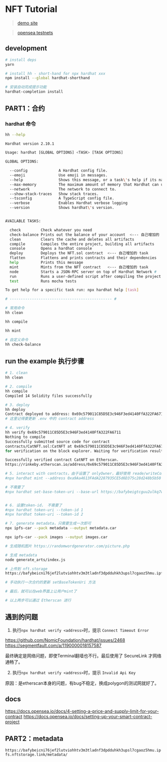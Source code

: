 # NFT Tutorial

> [demo site](https://frankfan.github.io/cat-nft/)

> [opensea testnets](https://testnets.opensea.io/zh-CN/collection/cute-cat-nft-collectioin-v2)

## development

```bash
# install deps
yarn

# install hh - short-hand for npx hardhat xxx
npm install --global hardhat-shorthand

# 安装自动完成提示功能
hardhat-completion install
```

## PART1：合约

### hardhat 命令

```bash
hh --help

Hardhat version 2.10.1

Usage: hardhat [GLOBAL OPTIONS] <TASK> [TASK OPTIONS]

GLOBAL OPTIONS:

  --config              A Hardhat config file. 
  --emoji               Use emoji in messages. 
  --help                Shows this message, or a task\'s help if its name is provided 
  --max-memory          The maximum amount of memory that Hardhat can use. 
  --network             The network to connect to. 
  --show-stack-traces   Show stack traces. 
  --tsconfig            A TypeScript config file. 
  --verbose             Enables Hardhat verbose logging 
  --version             Shows hardhat\'s version. 


AVAILABLE TASKS:

  check         Check whatever you need
  check-balance Prints out the balance of your account  <--- 自己增加的 task
  clean         Clears the cache and deletes all artifacts
  compile       Compiles the entire project, building all artifacts
  console       Opens a hardhat console
  deploy        Deploys the NFT.sol contract  <--- 自己增加的 task
  flatten       Flattens and prints contracts and their dependencies
  help          Prints this message
  mint          Mints from the NFT contract   <--- 自己增加的 task
  node          Starts a JSON-RPC server on top of Hardhat Network # 
  run           Runs a user-defined script after compiling the project
  test          Runs mocha tests

To get help for a specific task run: npx hardhat help [task]

# ---------------------------------------------- #

# 常用命令
hh clean

hh compile

hh mint

# 自定义命令
hh check-balance
```

## run the example 执行步骤

```bash
# 1. clean
hh clean

# 2. compile
hh compile
Compiled 14 Solidity files successfully

# 3. deploy
hh deploy
Contract deployed to address: 0x69c579011C85D5E3c946F3ed4140FfA322FA6711
# 这里记得要更新 .env 中的 contract address

# 4. verify
hh verify 0x69c579011C85D5E3c946F3ed4140FfA322FA6711
Nothing to compile
Successfully submitted source code for contract
contracts/CatNFT.sol:CatNFT at 0x69c579011C85D5E3c946F3ed4140FfA322FA6711
for verification on the block explorer. Waiting for verification result...

Successfully verified contract CatNFT on Etherscan.
https://rinkeby.etherscan.io/address/0x69c579011C85D5E3c946F3ed4140FfA322FA6711#code

# 5. interact with contracts，由于设置了 onlyOwner，最好使用 reade/writeContract 进行交互
#npx hardhat mint --address 0xa9Aa4613FAdA2287935CE5d6D375c28d248b5b50

# 不需要了
#npx hardhat set-base-token-uri --base-url https://bafybeigtcguu2ulkq7wqtqacw42qnbuulktq2gatsggxsuezc2y7zc7r2y.ipfs.nftstorage.link/metadata/


# 6. 设置token-id， 不需要了
#npx hardhat token-uri --token-id 1
#npx hardhat token-uri --token-id 2

# 7. generate metadata，只需要生成一次即可
npx ipfs-car --pack metadata --output metadata.car

npx ipfs-car --pack images --output images.car

# 生成随机图片 https://randomwordgenerator.com/picture.php

# 生成 metadata
node generate_arts/index.js

# 上传到 nft.storage
https://bafybeicni76jef2lutviohhtv3m3tladnf3dpdduhkh3upsl7cgaoz5hmu.ipfs.nftstorage.link/metadata/

# 手动执行一次合约的更新 setBaseTokenUri 方法

# 最后，就可以在web界面上让用户mint了

# 以上两步可以通过 Etherscan 进行
```

## 遇到的问题

1. 执行`npx hardhat verify <address>`时，提示 `Connect Timeout Error`

<https://github.com/NomicFoundation/hardhat/issues/2468>
<https://segmentfault.com/a/1190000018157587>

最终确定是网络问题，即使Terminal翻墙也不行。最后使用了 SecureLink 才网络通畅了。

2. 执行`npx hardhat verify <address>`时，提示 `Invalid Api Key`

原因：是etherscan本身的问题，有bug不稳定，换成polygon的测试网就好了。

## docs

<https://docs.opensea.io/docs/4-setting-a-price-and-supply-limit-for-your-contract>
<https://docs.opensea.io/docs/setting-up-your-smart-contract-project>

## PART2：metadata

`https://bafybeicni76jef2lutviohhtv3m3tladnf3dpdduhkh3upsl7cgaoz5hmu.ipfs.nftstorage.link/metadata/`
